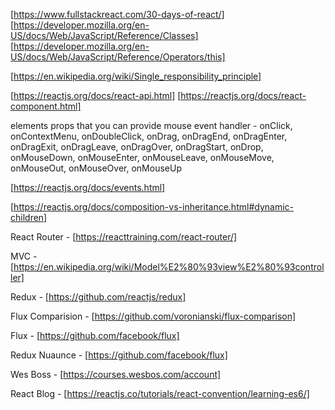 [https://www.fullstackreact.com/30-days-of-react/]
[https://developer.mozilla.org/en-US/docs/Web/JavaScript/Reference/Classes]
[https://developer.mozilla.org/en-US/docs/Web/JavaScript/Reference/Operators/this]

[https://en.wikipedia.org/wiki/Single_responsibility_principle]

[https://reactjs.org/docs/react-api.html]
[https://reactjs.org/docs/react-component.html]

elements props that you can provide mouse event handler - 
onClick, onContextMenu, onDoubleClick, onDrag, onDragEnd, onDragEnter, onDragExit, onDragLeave, onDragOver, onDragStart, onDrop, onMouseDown, onMouseEnter, onMouseLeave, onMouseMove, onMouseOut, onMouseOver, onMouseUp

[https://reactjs.org/docs/events.html]

[https://reactjs.org/docs/composition-vs-inheritance.html#dynamic-children]

React Router -  [https://reacttraining.com/react-router/]

MVC - [https://en.wikipedia.org/wiki/Model%E2%80%93view%E2%80%93controller]

Redux - [https://github.com/reactjs/redux]

Flux Comparision - [https://github.com/voronianski/flux-comparison]

Flux - [https://github.com/facebook/flux]

Redux Nuaunce - [https://github.com/facebook/flux]

Wes Boss - [https://courses.wesbos.com/account]

React Blog - [https://reactjs.co/tutorials/react-convention/learning-es6/]